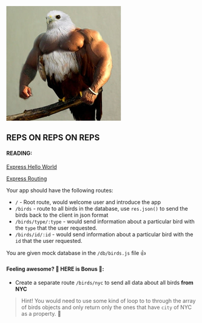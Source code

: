 ![pumped bird](../img/reps.jpg)

## REPS ON REPS ON REPS


#### READING:
[Express Hello World](http://expressjs.com/en/starter/hello-world.html)

[Express Routing](http://expressjs.com/en/starter/basic-routing.html)


Your app should have the following routes:

* `/` - Root route, would welcome user and introduce the app
* `/birds` - route to all birds in the database, use `res.json()` to send the birds back to the client in json format
* `/birds/type/:type` - would send information about a particular bird with the `type` that the user requested.
* `/birds/id/:id` - would send information about a particular bird with the `id` that the user requested.

You are given mock database in the `/db/birds.js` file :thumbsup:

#### Feeling awesome? 💪 HERE is **Bonus** 🎉:
* Create a separate route `/birds/nyc` to send all data about all birds **from NYC**
> Hint! You would need to use some kind of loop to to through the array of birds objects and only return only the ones that have `city` of NYC as a property. :tada:
